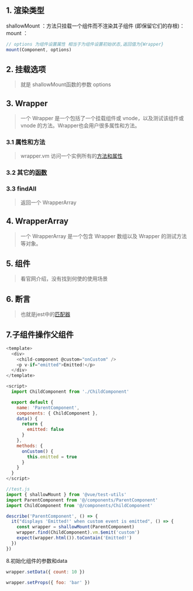 


## 1. 渲染类型

shallowMount ：方法只挂载一个组件而不渲染其子组件 (即保留它们的存根)：
mount  ：


```js 
// options 为组件设置属性 相当于为组件设置初始状态,返回值为{Wrapper}
mount(Component, options)
```

## 2. 挂载选项

>就是 shallowMount函数的参数 options


## 3. Wrapper
>一个 Wrapper 是一个包括了一个挂载组件或 vnode，以及测试该组件或 vnode 的方法。Wrapper也会用户很多属性和方法。

### 3.1 属性和方法

>wrapper.vm 访问一个实例所有的[方法和属性](https://vuejs.org/v2/api/#Instance-Properties)


### 3.2 其它的[函数](https://vue-test-utils.vuejs.org/zh/api/wrapper/#attributes)

### 3.3 findAll 
> 返回一个 WrapperArray

## 4. WrapperArray
>一个 WrapperArray 是一个包含 Wrapper 数组以及 Wrapper 的测试方法等对象。




## 5. 组件

> 看官网介绍，没有找到何使的使用场景


## 6. 断言

>也就是jest中的[匹配器](https://jestjs.io/docs/zh-Hans/using-matchers)

## 7.子组件操作父组件

```js 
<template>
  <div>
    <child-component @custom="onCustom" />
    <p v-if="emitted">Emitted!</p>
  </div>
</template>

<script>
  import ChildComponent from './ChildComponent'

  export default {
    name: 'ParentComponent',
    components: { ChildComponent },
    data() {
      return {
        emitted: false
      }
    },
    methods: {
      onCustom() {
        this.emitted = true
      }
    }
  }
</script>

//test.js
import { shallowMount } from '@vue/test-utils'
import ParentComponent from '@/components/ParentComponent'
import ChildComponent from '@/components/ChildComponent'

describe('ParentComponent', () => {
  it("displays 'Emitted!' when custom event is emitted", () => {
    const wrapper = shallowMount(ParentComponent)
    wrapper.find(ChildComponent).vm.$emit('custom')
    expect(wrapper.html()).toContain('Emitted!')
  })
})
```

8.初始化组件的参数和data

```js 
wrapper.setData({ count: 10 })

wrapper.setProps({ foo: 'bar' })
```